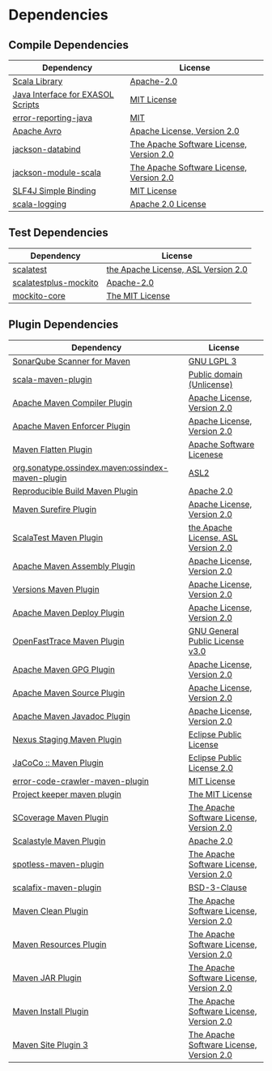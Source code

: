 <!-- @formatter:off -->
# Dependencies

## Compile Dependencies

| Dependency                             | License                                       |
| -------------------------------------- | --------------------------------------------- |
| [Scala Library][0]                     | [Apache-2.0][1]                               |
| [Java Interface for EXASOL Scripts][2] | [MIT License][3]                              |
| [error-reporting-java][4]              | [MIT][5]                                      |
| [Apache Avro][6]                       | [Apache License, Version 2.0][7]              |
| [jackson-databind][8]                  | [The Apache Software License, Version 2.0][9] |
| [jackson-module-scala][10]             | [The Apache Software License, Version 2.0][7] |
| [SLF4J Simple Binding][11]             | [MIT License][12]                             |
| [scala-logging][13]                    | [Apache 2.0 License][14]                      |

## Test Dependencies

| Dependency                  | License                                   |
| --------------------------- | ----------------------------------------- |
| [scalatest][15]             | [the Apache License, ASL Version 2.0][16] |
| [scalatestplus-mockito][17] | [Apache-2.0][16]                          |
| [mockito-core][18]          | [The MIT License][19]                     |

## Plugin Dependencies

| Dependency                                              | License                                       |
| ------------------------------------------------------- | --------------------------------------------- |
| [SonarQube Scanner for Maven][20]                       | [GNU LGPL 3][21]                              |
| [scala-maven-plugin][22]                                | [Public domain (Unlicense)][23]               |
| [Apache Maven Compiler Plugin][24]                      | [Apache License, Version 2.0][7]              |
| [Apache Maven Enforcer Plugin][25]                      | [Apache License, Version 2.0][7]              |
| [Maven Flatten Plugin][26]                              | [Apache Software Licenese][9]                 |
| [org.sonatype.ossindex.maven:ossindex-maven-plugin][27] | [ASL2][9]                                     |
| [Reproducible Build Maven Plugin][28]                   | [Apache 2.0][9]                               |
| [Maven Surefire Plugin][29]                             | [Apache License, Version 2.0][7]              |
| [ScalaTest Maven Plugin][30]                            | [the Apache License, ASL Version 2.0][16]     |
| [Apache Maven Assembly Plugin][31]                      | [Apache License, Version 2.0][7]              |
| [Versions Maven Plugin][32]                             | [Apache License, Version 2.0][7]              |
| [Apache Maven Deploy Plugin][33]                        | [Apache License, Version 2.0][7]              |
| [OpenFastTrace Maven Plugin][34]                        | [GNU General Public License v3.0][35]         |
| [Apache Maven GPG Plugin][36]                           | [Apache License, Version 2.0][7]              |
| [Apache Maven Source Plugin][37]                        | [Apache License, Version 2.0][7]              |
| [Apache Maven Javadoc Plugin][38]                       | [Apache License, Version 2.0][7]              |
| [Nexus Staging Maven Plugin][39]                        | [Eclipse Public License][40]                  |
| [JaCoCo :: Maven Plugin][41]                            | [Eclipse Public License 2.0][42]              |
| [error-code-crawler-maven-plugin][43]                   | [MIT License][44]                             |
| [Project keeper maven plugin][45]                       | [The MIT License][46]                         |
| [SCoverage Maven Plugin][47]                            | [The Apache Software License, Version 2.0][9] |
| [Scalastyle Maven Plugin][48]                           | [Apache 2.0][14]                              |
| [spotless-maven-plugin][49]                             | [The Apache Software License, Version 2.0][7] |
| [scalafix-maven-plugin][50]                             | [BSD-3-Clause][51]                            |
| [Maven Clean Plugin][52]                                | [The Apache Software License, Version 2.0][9] |
| [Maven Resources Plugin][53]                            | [The Apache Software License, Version 2.0][9] |
| [Maven JAR Plugin][54]                                  | [The Apache Software License, Version 2.0][9] |
| [Maven Install Plugin][55]                              | [The Apache Software License, Version 2.0][9] |
| [Maven Site Plugin 3][56]                               | [The Apache Software License, Version 2.0][9] |

[0]: https://www.scala-lang.org/
[1]: https://www.apache.org/licenses/LICENSE-2.0
[2]: http://www.exasol.com
[3]: https://mit-license.org/
[4]: https://github.com/exasol/error-reporting-java
[5]: https://opensource.org/licenses/MIT
[6]: https://avro.apache.org
[7]: https://www.apache.org/licenses/LICENSE-2.0.txt
[8]: http://github.com/FasterXML/jackson
[9]: http://www.apache.org/licenses/LICENSE-2.0.txt
[10]: https://github.com/FasterXML/jackson-module-scala
[11]: http://www.slf4j.org
[12]: http://www.opensource.org/licenses/mit-license.php
[13]: https://github.com/lightbend/scala-logging
[14]: http://www.apache.org/licenses/LICENSE-2.0.html
[15]: http://www.scalatest.org
[16]: http://www.apache.org/licenses/LICENSE-2.0
[17]: https://github.com/scalatest/scalatestplus-mockito
[18]: https://github.com/mockito/mockito
[19]: https://github.com/mockito/mockito/blob/main/LICENSE
[20]: http://sonarsource.github.io/sonar-scanner-maven/
[21]: http://www.gnu.org/licenses/lgpl.txt
[22]: http://github.com/davidB/scala-maven-plugin
[23]: http://unlicense.org/
[24]: https://maven.apache.org/plugins/maven-compiler-plugin/
[25]: https://maven.apache.org/enforcer/maven-enforcer-plugin/
[26]: https://www.mojohaus.org/flatten-maven-plugin/
[27]: https://sonatype.github.io/ossindex-maven/maven-plugin/
[28]: http://zlika.github.io/reproducible-build-maven-plugin
[29]: https://maven.apache.org/surefire/maven-surefire-plugin/
[30]: https://www.scalatest.org/user_guide/using_the_scalatest_maven_plugin
[31]: https://maven.apache.org/plugins/maven-assembly-plugin/
[32]: http://www.mojohaus.org/versions-maven-plugin/
[33]: https://maven.apache.org/plugins/maven-deploy-plugin/
[34]: https://github.com/itsallcode/openfasttrace-maven-plugin
[35]: https://www.gnu.org/licenses/gpl-3.0.html
[36]: https://maven.apache.org/plugins/maven-gpg-plugin/
[37]: https://maven.apache.org/plugins/maven-source-plugin/
[38]: https://maven.apache.org/plugins/maven-javadoc-plugin/
[39]: http://www.sonatype.com/public-parent/nexus-maven-plugins/nexus-staging/nexus-staging-maven-plugin/
[40]: http://www.eclipse.org/legal/epl-v10.html
[41]: https://www.jacoco.org/jacoco/trunk/doc/maven.html
[42]: https://www.eclipse.org/legal/epl-2.0/
[43]: https://github.com/exasol/error-code-crawler-maven-plugin/
[44]: https://github.com/exasol/error-code-crawler-maven-plugin/blob/main/LICENSE
[45]: https://github.com/exasol/project-keeper/
[46]: https://github.com/exasol/project-keeper/blob/main/LICENSE
[47]: https://scoverage.github.io/scoverage-maven-plugin/1.4.11/
[48]: http://www.scalastyle.org
[49]: https://github.com/diffplug/spotless
[50]: https://github.com/evis/scalafix-maven-plugin
[51]: https://opensource.org/licenses/BSD-3-Clause
[52]: http://maven.apache.org/plugins/maven-clean-plugin/
[53]: http://maven.apache.org/plugins/maven-resources-plugin/
[54]: http://maven.apache.org/plugins/maven-jar-plugin/
[55]: http://maven.apache.org/plugins/maven-install-plugin/
[56]: http://maven.apache.org/plugins/maven-site-plugin/
